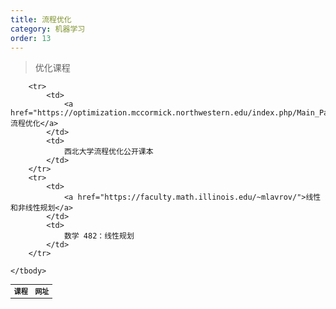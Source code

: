 ```yaml
---
title: 流程优化
category: 机器学习
order: 13
---
```


> 优化课程
<table width="1033" style="font-size: 0.8em;">
	<tbody>
		<tr>
			<td>
				<strong>
					课程
				</strong>
			</td>
			<td>
				<strong>
					网址
				</strong>
			</td>
		</tr>
		
		<tr>
			<td>
				<a href="https://optimization.mccormick.northwestern.edu/index.php/Main_Page">流程优化</a>
			</td>
			<td>
				西北大学流程优化公开课本
			</td>
		</tr>
		<tr>
			<td>
				<a href="https://faculty.math.illinois.edu/~mlavrov/">线性和非线性规划</a>
			</td>
			<td>
				数学 482：线性规划
			</td>
		</tr>
		
	</tbody>
</table>
